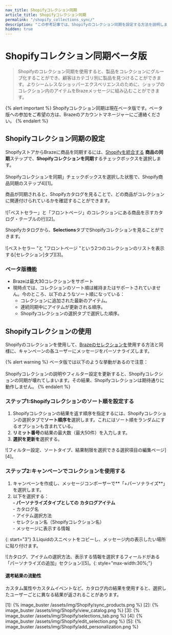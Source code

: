 ```yaml
---
nav_title: Shopifyコレクション同期
article_title: Shopifyコレクション同期
permalink: "/shopify_collections_sync/"
description: "この参考記事では、Shopifyのコレクション同期を設定する方法を説明します。これにより、商品をコレクションにグループ化することができ、顧客はカテゴリー別に商品を見つけることができます。"
hidden: true
---
```


# Shopifyコレクション同期ベータ版

> Shopifyのコレクション同期を使用すると、製品をコレクションにグループ化することができ、顧客はカテゴリ別に製品を見つけることができます。よりシームレスなショッパーエクスペリエンスのために、ショップのコレクション内のアイテムをBrazeメッセージに組み込むことができます。

{% alert important %}
Shopifyコレクション同期は現在ベータ版です。ベータ版への参加をご希望の方は、Brazeのアカウントマネージャーにご連絡ください。
{% endalert %}

## Shopifyコレクション同期の設定

ShopifyストアからBrazeに商品を同期するには、[Shopifyを統合する]({{site.baseurl}}/partners/message_orchestration/channel_extensions/ecommerce/shopify/setting_up_shopify#setting-up-shopify-in-braze) **商品の同期**ステップで、**Shopifyコレクションを同期**するチェックボックスを選択します。<br><br>Shopifyコレクションを同期」チェックボックスを選択した状態で、Shopify商品同期のステップ4][1]。

商品が同期されると、Shopifyカタログを見ることで、どの商品がコレクションに関連付けられているかを確認することができます。<br><br>![「ベストセラー」と「フロントページ」のコレクションにある商品を示すカタログ・テーブルの行][2]。

Shopifyカタログから、**Selections**タブでShopifyコレクションを見ることができます。<br><br>![ベストセラー "と "フロントページ "という2つのコレクションのリストを表示する[セレクション]タブ][3]。

### ベータ版機能

- Brazeは最大30コレクションをサポート
- 現時点では、コレクションのソート順は維持またはサポートされていません。今のところ、以下のようなソート順になっている：
    - コレクションに追加された最新のアイテム。
    - 連続同期中にアイテムが更新される順序。
    - Shopifyコレクションの選択タブで選択した順序。

## Shopifyコレクションの使用

Shopifyのコレクションを使用して、[Brazeのセレクションを]({{site.baseurl}}/user_guide/personalization_and_dynamic_content/catalogs/selections/)使用する方法と同様に、キャンペーンの各ユーザーにメッセージをパーソナライズします。

{% alert warning %}
ベータ版では以下のような挙動があるので注意：<br><br>Shopifyコレクションの説明やフィルター設定を更新すると、Shopifyコレクションの同期が壊れてしまいます。その結果、Shopifyコレクションは期待通りに動作しません。
{% endalert %}

### ステップ1:Shopifyコレクションのソート順を設定する

1. Shopifyコレクションの結果を返す順序を指定するには、Shopifyコレクションの選択タブで**ソート順序を**選択します。これにはソート順をランダムにするオプションも含まれている。
2. **リミット番号**の結果の最大数（最大50件）を入力します。
3. **選択を更新を**選択する。

![フィルター設定、ソートタイプ、結果制限を選択できる選択項目の編集ページ][4]。

### ステップ2:キャンペーンでコレクションを使用する

1. キャンペーンを作成し、メッセージコンポーザーで**「+パーソナライズ**」を選択します。
2. 以下を選択する：<br>**\- パーソナライズタイプとしての** **カタログアイテム**<br>\- カタログ名<br>\- アイテム選択方法<br>\- セレクション名（Shopifyコレクション名） <br>\- メッセージに表示する情報

{: start="3"}
3\.Liquidのスニペットをコピーし、メッセージ内の表示したい場所に貼り付けます。

![カタログ、アイテムの選択方法、表示する情報を選択するフィールドがある「パーソナライズの追加」セクション][5]。{: style="max-width:30%;"}

#### 選考結果の流動性

カスタム属性やカスタムイベントなど、カタログ内の結果を使用すると、選択したユーザーごとに異なる結果が返されることがあります。

[1]: {% image_buster /assets/img/Shopify/sync_products.png %}
[2]: {% image_buster /assets/img/Shopify/view_catalog.png %}
[3]: {% image_buster /assets/img/Shopify/selections_tab.png %}
[4]: {% image_buster /assets/img/Shopify/edit_selection.png %}
[5]: {% image_buster /assets/img/Shopify/add_personalization.png %}
